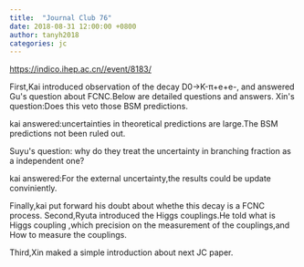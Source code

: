 ```yaml
---
title:  "Journal Club 76"
date: 2018-08-31 12:00:00 +0800
author: tanyh2018
categories: jc
---
```


<https://indico.ihep.ac.cn//event/8183/>

First,Kai introduced observation of the decay D0→K-π+e+e-, and answered Gu's question about FCNC.Below are detailed questions and answers. 
Xin's question:Does this veto those BSM predictions.

kai answered:uncertainties in theoretical predictions are large.The BSM predictions not been ruled out.

Suyu's question: why do they treat the uncertainty in branching fraction as a independent one?

kai answered:For the external uncertainty,the results could be update conviniently.

Finally,kai put forward his doubt about whethe this decay is a FCNC process.
Second,Ryuta introduced the Higgs couplings.He told what is Higgs coupling ,which precision on the measurement of the couplings,and How to measure the couplings.

Third,Xin maked a simple introduction about next JC paper.
